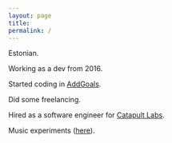 ```yaml
---
layout: page
title:
permalink: /
---
```


Estonian.

Working as a dev from 2016.

Started coding in [AddGoals](https://addgoals.com).

Did some freelancing.

Hired as a software engineer for [Catapult Labs](http://catapultlabs.eu).

Music experiments ([here](https://soundcloud.com/pyyding)).
